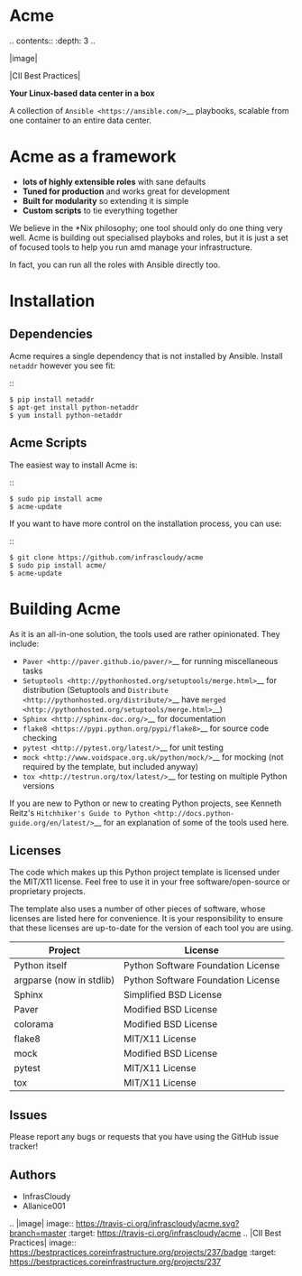 Acme
====

.. contents::
   :depth: 3
..

|image|

|CII Best Practices|

**Your Linux-based data center in a box**

A collection of `Ansible <https://ansible.com/>`__ playbooks, scalable
from one container to an entire data center.

Acme as a framework
===================

-  **lots of highly extensible roles** with sane defaults
-  **Tuned for production** and works great for development
-  **Built for modularity** so extending it is simple
-  **Custom scripts** to tie everything together

We believe in the \*Nix philosophy; one tool should only do one thing
very well. Acme is building out specialised playboks and roles, but it
is just a set of focused tools to help you run amd manage your
infrastructure.

In fact, you can run all the roles with Ansible directly too.

Installation
============

Dependencies
------------

Acme requires a single dependency that is not installed by Ansible.
Install ``netaddr`` however you see fit:

::

    $ pip install netaddr
    $ apt-get install python-netaddr
    $ yum install python-netaddr

Acme Scripts
------------

The easiest way to install Acme is:

::

    $ sudo pip install acme
    $ acme-update

If you want to have more control on the installation process, you can
use:

::

    $ git clone https://github.com/infrascloudy/acme
    $ sudo pip install acme/
    $ acme-update

Building Acme
=============

As it is an all-in-one solution, the tools used are rather opinionated.
They include:

-  `Paver <http://paver.github.io/paver/>`__ for running miscellaneous
   tasks
-  `Setuptools <http://pythonhosted.org/setuptools/merge.html>`__ for
   distribution (Setuptools and
   `Distribute <http://pythonhosted.org/distribute/>`__ have
   `merged <http://pythonhosted.org/setuptools/merge.html>`__)
-  `Sphinx <http://sphinx-doc.org/>`__ for documentation
-  `flake8 <https://pypi.python.org/pypi/flake8>`__ for source code
   checking
-  `pytest <http://pytest.org/latest/>`__ for unit testing
-  `mock <http://www.voidspace.org.uk/python/mock/>`__ for mocking (not
   required by the template, but included anyway)
-  `tox <http://testrun.org/tox/latest/>`__ for testing on multiple
   Python versions

If you are new to Python or new to creating Python projects, see Kenneth
Reitz's `Hitchhiker's Guide to
Python <http://docs.python-guide.org/en/latest/>`__ for an explanation
of some of the tools used here.

Licenses
--------

The code which makes up this Python project template is licensed under
the MIT/X11 license. Feel free to use it in your free
software/open-source or proprietary projects.

The template also uses a number of other pieces of software, whose
licenses are listed here for convenience. It is your responsibility to
ensure that these licenses are up-to-date for the version of each tool
you are using.

| Project                   | License                             |
|---------------------------|-------------------------------------|
| Python itself             | Python Software Foundation License  |
| argparse (now in stdlib)  | Python Software Foundation License  |
| Sphinx                    | Simplified BSD License              |
| Paver                     | Modified BSD License                |
| colorama                  | Modified BSD License                |
| flake8                    | MIT/X11 License                     |
| mock                      | Modified BSD License                |
| pytest                    | MIT/X11 License                     |
| tox                       | MIT/X11 License                     |

Issues
------

Please report any bugs or requests that you have using the GitHub issue
tracker!

Authors
-------

-  InfrasCloudy
-  Allanice001

.. |image| image:: https://travis-ci.org/infrascloudy/acme.svg?branch=master
   :target: https://travis-ci.org/infrascloudy/acme
.. |CII Best Practices| image:: https://bestpractices.coreinfrastructure.org/projects/237/badge
   :target: https://bestpractices.coreinfrastructure.org/projects/237
